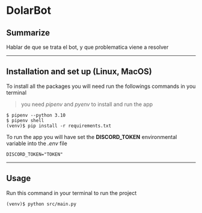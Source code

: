 # DolarBot
## Summarize
Hablar de que se trata el bot, y que problematica viene a resolver

---
## Installation and set up (Linux, MacOS)
To install all the packages you will need run the followings commands in you terminal
>you need *pipenv* and *pyenv* to install and run the app
```
$ pipenv --python 3.10
$ pipenv shell
(venv)$ pip install -r requirements.txt  
```
To run the app you will have set the **DISCORD_TOKEN** environmental variable into the *.env* file
```
DISCORD_TOKEN="TOKEN"
```
---
## Usage
Run this command in your terminal to run the project 
```
(venv)$ python src/main.py
```